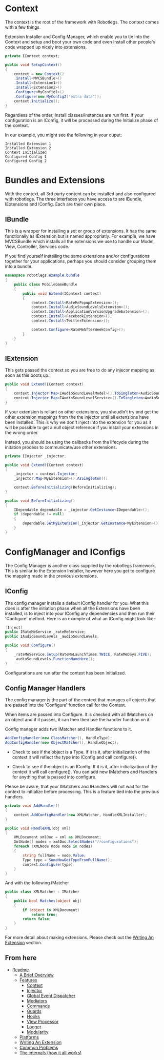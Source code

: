 
Context
=======

The context is the root of the framework with Robotlegs.
The context comes with a few things.

Extension Installer and Config Manager, which enable you to tie into the Context and setup and boot your own code and even install other people's code wrapped up nicely into extensions.

```csharp
private IContext context;

public void SetupContext()
{
	context = new Context()
	.Install<MVCSBundle>()
	.Install<Extension1>()
	.Install<Extension2>()
	.Configure<MyConfig1>()
	.Configure(new MyConfig2("extra data"));
	context.Initialize();
}
```

Regardless of the order, Install classes/instances are run first. If your configuration is an IConfig, it will be processed during the Initialize phase of the context.

In our example, you might see the following in your ouput:

```
Installed Extension 1
Installed Extension 2
Context Initialized
Configured Config 1
Configured Config 2
```

Bundles and Extensions
======================

With the context, all 3rd party content can be installed and also configured with robotlegs. The three interfaces you have access to are IBundle, IExtensions and IConfig. Each are their own place.

IBundle
-------

This is a wrapper for installing a set or group of extensions. It has the same functionaliy as IExtension but is named appropriatly. For example, we have MVCSBundle which installs all the extensions we use to handle our Model, View, Controller, Services code.

If you find yourself installing the same extensions and/or configurations together for your applications, perhaps you should consider grouping them into a bundle.

```csharp
namespace robotlegs.example.bundle
{
	public class MobileGameBundle
	{
		public void Extend(IContext context)
		{
			context.Install<RateMePopupExtension>();
			context.Install<AudioSoundLevelsExtension>();
			context.Install<ApplicationVersionUpgradeExtension>();
			context.Install<FacebookExtension>();
			context.Install<TwitterExtension>();

			context.Configure<RateMeAfterWeekConfig>();
		}
	}
}
```

IExtension
----------

This gets passed the context so you are free to do any injecor mapping as soon as this boots up.

```csharp
public void Extend(IContext context)
{
	context.Injector.Map<IAudioSoundLevelModel>().ToSingleton<AudioSoundLevelModel>();
	context.Injector.Map<IAudioSoundLevelService>().ToSingleton<AudioSoundLevelService>();
}
```

If your extension is reliant on other extensions, you shoudln't try and get the other extension mappings from the the injector until all extensions have been Installed. This is why we don't inject into the extension for you as it will be possible to get a null object reference if you install your extensions in the wrong order.

Instead, you should be using the callbacks from the lifecycle during the initation process to communicate/use other extensions.

```csharp
private IInjector _injector;

public void Extend(IContext context)
{
	_injector = context.Injector;
	_injector.Map<MyExtension>().AsSingleton();

	context.BeforeInitializing(BeforeInitializing);
}

public void BeforeInitializing()
{
	IDependable dependable = _injector.GetInstance<IDependable>();
	if (dependable != null)
	{
		dependable.SetMyExtension(_injector.GetInstance<MyExtension>());
	}
}
```

ConfigManager and IConfigs
==========================

The Config Manager is another class supplied by the robotlegs framework. This is similar to the Extension Installer, however here you get to configure the mapping made in the previous extensions.

IConfig
-------

The config manager installs a default IConfig handler for you. What this does is after the initiation phase when all the Extensions have been installed, is to inject into your IConfig any dependencies and then run their 'Configure' method.
Here is an example of what an IConfig might look like:

```csharp
[Inject]
public IRateMeService _rateMeService;
public IAudioSoundLevels _audioSoundLevels;

public void Configure()
{
	_rateMeService.Setup(RateMeLaunchTimes.TWICE, RateMeDays.FIVE);
	_audioSoundLevels.FunctionNameHere();
}
```

Configurations are run after the context has been Initialized.

Config Manager Handlers
------------------------------

The config manager is the part of the context that manages all objects that are passed into the 'Configure' function call for the Context.

When items are passed into Configure. It is checked with all IMatchers on an object and if it passes, it can then then use the handler function on it.

Config manager adds two IMatcher and Handler functions to it.

```csharp
AddConfigHandler(new ClassMatcher(), HandleType);
AddConfigHandler(new ObjectMatcher(), HandleObject);
```

* Check to see if the object is a Type. If it is it, after initialization of the context it will reflect the type into IConfig and call configure().

* Check to see if the object is an IConfig. If it is it, after initialization of the context it will call configure().
You can add new IMatchers and Handlers for anything that is passed into configure.

Please be aware, that your IMatchers and IHandlers will not wait for the context to initialize before processing. This is a feature tied into the previous handlers.

```csharp
private void AddHandler()
{
	context.AddConfigHandler(new XMLMatcher, HandleXMLInstaller);
}

public void HandleXML(obj xml)
{
	XMLDocument xmlDoc = xml as XMLDocument;
	XmlNode[] nodes = xmlDoc.SelectNodes("//configurations");
	foreach (XMLNode node node in nodes)
	{
		string fullName = node.Value;
		Type type = SomeHowGetTypeFromFullName();
		context.Configure(type);
	}
}
```

And with the following IMatcher

```csharp
public class XMLMatcher : IMatcher
{
	public bool Matches(object obj)
	{
		if (object is XMLDocument)
			return true;
		return false;
	}
}
``` 

For more detail about making extensions. Please check out the [Writing An Extension](../WritingAnExtension.md) section.


From here
---------

* [Readme](../../README.md)
	* [A Brief Overview](../ABriefOverview.md)
	* [Features](../Features.md)
		* [Context](./Context.md)
		* [Injector](./Injector.md)
		* [Global Event Dispatcher](./GlobalEventDispatcher.md)
		* [Mediators](./Mediators.md)
		* [Commands](./Commands.md)
		* [Guards](./Guards.md)
		* [Hooks](./Hooks.md)
		* [View Processor](./ViewProcessor.md)
		* [Logger](./Logger.md)
		* [Modularity](./Modularity.md)
	* [Platforms](../Platforms.md)
	* [Writing An Extension](../WritingAnExtension.md)
	* [Common Problems](../CommonProblems.md)
	* [The internals (how it all works)](../TheInternals.md)